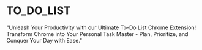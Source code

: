 # TO_DO_LIST
"Unleash Your Productivity with our Ultimate To-Do List Chrome Extension! Transform Chrome into Your Personal Task Master - Plan, Prioritize, and Conquer Your Day with Ease."
